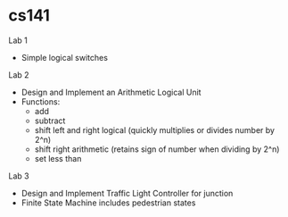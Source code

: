 # cs141

Lab 1
- Simple logical switches

Lab 2
- Design and Implement an Arithmetic Logical Unit
- Functions:
  - add
  - subtract
  - shift left and right logical (quickly multiplies or divides number by 2^n)
  - shift right arithmetic (retains sign of number when dividing by 2^n)
  - set less than
  
 Lab 3
 - Design and Implement Traffic Light Controller for junction
 - Finite State Machine includes pedestrian states
